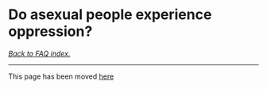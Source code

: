 # Do asexual people experience oppression?

[*Back to FAQ index.*](https://github.com/MissTeapot/LGBT-Wikis/blob/main/github_wiki/asexuality/faq.md)

---

This page has been moved [here](https://github.com/MissTeapot/LGBT-Wikis/blob/main/github_wiki/asexuality/anti_ace_bias.md)